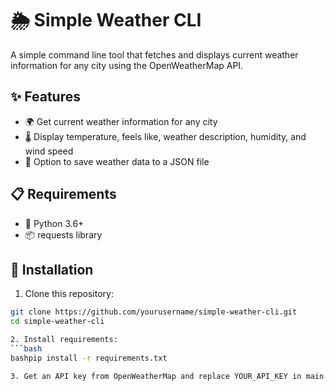 # 🌦️ Simple Weather CLI

A simple command line tool that fetches and displays current weather information for any city using the OpenWeatherMap API.

## ✨ Features

- 🌍 Get current weather information for any city
- 🌡️ Display temperature, feels like, weather description, humidity, and wind speed
- 💾 Option to save weather data to a JSON file

## 📋 Requirements

- 🐍 Python 3.6+
- 📦 requests library

## 🚀 Installation

1. Clone this repository:
```bash
git clone https://github.com/yourusername/simple-weather-cli.git
cd simple-weather-cli

2. Install requirements:
```bash
bashpip install -r requirements.txt

3. Get an API key from OpenWeatherMap and replace YOUR_API_KEY in main.py with your actual
